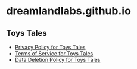 # dreamlandlabs.github.io

## Toys Tales

- [Privacy Policy for Toys Tales](docs/privacy_policy.md)
- [Terms of Service for Toys Tales](docs/terms_of_service.md)
- [Data Deletion Policy for Toys Tales](docs/data_deletion_policy.md)